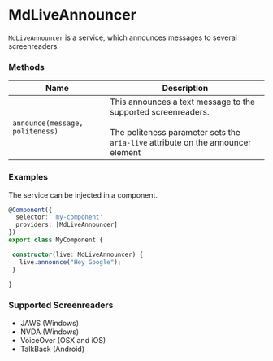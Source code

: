 # MdLiveAnnouncer
`MdLiveAnnouncer` is a service, which announces messages to several screenreaders.

### Methods

| Name |  Description |
| --- | --- |
| `announce(message, politeness)` | This announces a text message to the supported screenreaders. <br><br>The politeness parameter sets the `aria-live` attribute on the announcer element |

### Examples
The service can be injected in a component.
```ts
@Component({
  selector: 'my-component'
  providers: [MdLiveAnnouncer]
})
export class MyComponent {

 constructor(live: MdLiveAnnouncer) {
   live.announce("Hey Google");
 }

}
```

### Supported Screenreaders
- JAWS (Windows)
- NVDA (Windows)
- VoiceOver (OSX and iOS)
- TalkBack (Android)
